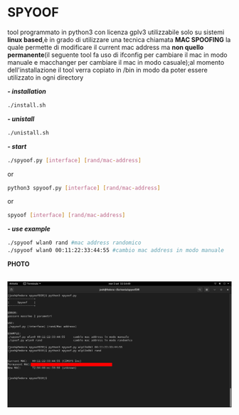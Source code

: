 # SPYOOF

tool programmato in python3 con licenza gplv3 utilizzabile solo su sistemi **linux based**,è in grado di utilizzare una tecnica chiamata **MAC SPOOFING** la quale permette di modificare il current mac address ma **non quello permanente**(il seguente tool fa uso di ifconfig per cambiare il mac in modo manuale e macchanger per cambiare il mac in modo casuale);al momento dell'installazione il tool verra copiato in /bin in modo da poter essere utilizzato in ogni directory

***- installation***

```bash
./install.sh
```

***- unistall***

```bash
./unistall.sh
```

***- start***

```bash
./spyoof.py [interface] [rand/mac-address]
```

or

```bash
python3 spyoof.py [interface] [rand/mac-address] 
```

or

```bash
spyoof [interface] [rand/mac-address]
```

***- use example***

```bash
./spyoof wlan0 rand #mac address randomico 
./spyoof wlan0 00:11:22:33:44:55 #cambio mac address in modo manuale
```

**PHOTO**

<div>
    <img src="photo/image.png"
</div>
